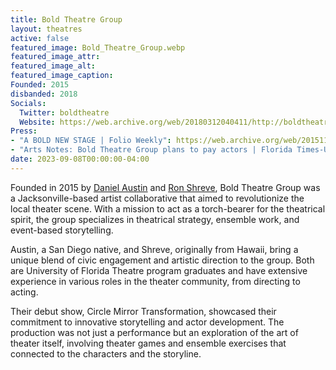 ```yaml
---
title: Bold Theatre Group
layout: theatres
active: false
featured_image: Bold_Theatre_Group.webp
featured_image_attr:
featured_image_alt:
featured_image_caption:
Founded: 2015
disbanded: 2018
Socials:
  Twitter: boldtheatre
  Website: https://web.archive.org/web/20180312040411/http://boldtheatre.com/
Press:
- "A BOLD NEW STAGE | Folio Weekly": https://web.archive.org/web/20151126133919/https://folioweekly.com/A-BOLD-NEW-STAGE,14113
- "Arts Notes: Bold Theatre Group plans to pay actors | Florida Times-Union": https://www.jacksonville.com/entertainment/arts/2015-07-16/story/arts-notes-bold-theatre-group-plans-pay-actors?page=1()
date: 2023-09-08T00:00:00-04:00
---
```

Founded in 2015 by [Daniel Austin](/people/daniel-austin) and [Ron Shreve](/people/ron-shreve), Bold Theatre Group was a Jacksonville-based artist collaborative that aimed to revolutionize the local theater scene. With a mission to act as a torch-bearer for the theatrical spirit, the group specializes in theatrical strategy, ensemble work, and event-based storytelling.

Austin, a San Diego native, and Shreve, originally from Hawaii, bring a unique blend of civic engagement and artistic direction to the group. Both are University of Florida Theatre program graduates and have extensive experience in various roles in the theater community, from directing to acting.

Their debut show, Circle Mirror Transformation, showcased their commitment to innovative storytelling and actor development. The production was not just a performance but an exploration of the art of theater itself, involving theater games and ensemble exercises that connected to the characters and the storyline.